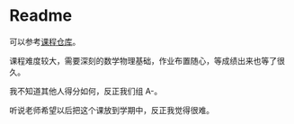 # Readme

可以参考[课程仓库](https://github.com/zhaochenyang20/Quantum_Project)。

课程难度较大，需要深刻的数学物理基础，作业布置随心，等成绩出来也等了很久。

我不知道其他人得分如何，反正我们组 A-。

听说老师希望以后把这个课放到学期中，反正我觉得很难。



